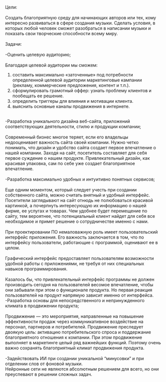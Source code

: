 Цели: <br>
<br>
Создать благоприятную среду для начинающих авторов или тех, кому интересно развиваться в сфере создания музыки. Сделать условия, в которых любой человек сможет разобраться в написании музыки и показать свои творческие способности всему миру.<br>
<br>
Задачи:<br>
<br>
-Оценить целевую аудиторию;<br>
<br>
   Благодаря целевой аудитории мы сможем:<br>
   1) составить максимально «заточенные» под потребности определенной целевой аудитории маркетинговые кампании (рекламу, коммерческие предложения, контент и т.п.). <br>
   2) сформулировать грамотный оффер: узнать проблему клиентов и пообещать ее решение.<br>
   3) определить триггеры для влияния и мотивации клиента.<br>
   4) выяснить основные каналы продвижения в интернете.<br>
<br>
-Разработка уникального дизайна веб-сайта, приложений соответствующих деятельности, стилю и продукции компании;<br>
<br>
   Современный бизнес многое теряет, если его владельцы недооценивает важность сайта своей компании. Нужно четко понимать, что дизайн и    удобство сайта создает первое впечатление о нашей компании. Заходя на сайт, посетитель составляет для себя первое суждение о нашем      продукте. Привлекательный дизайн, как красивая упаковка, сам по себе уже создает благоприятное впечатление. <br>
   <br>
-Разработка максимально удобных и интуитивно понятных сервисов;<br>
<br>
   Еще одним моментом, который следует учесть при создании собственного сайта, можно считать внятный и удобный интерфейс. Посетители        заглядывают на сайт отнюдь не полюбоваться красивой картинкой, а почерпнуть интересующую их информацию о нашей фирме, ее услугах и      товарах. Чем удобнее будет перемещение по сайту, тем вероятнее, что потенциальный клиент найдет для себя все необходимое и примет        решение о сотрудничестве именно с нами. <br>
   <br>
   При  проектировании  ПО немаловажную  роль  имеет пользовательский  интерфейс приложения.  Его  важность  заключается  в  том,  что      по  интерфейсу  пользователи,  работающие  с  программой,  оценивают  ее  в  целом.<br>
   <br>
   Графический  интерфейс  предоставляет  пользователям  возможности  удобной  работы  с  приложениями, не  требуя  от  них специальных    навыков  программирования.<br>
   <br>
   Казалось бы, что привлекательный интерфейс программы  не должен производить сегодня на пользователей весомое впечатление, чтобы они      забывали при этом о функционале продукта. Но первая реакция пользователей на продукт напрямую зависит именно от интерфейса.
   <br>
-Разработка основы для непосредственного и непринужденного климата в продвижении продукта;<br>
<br>
   Продвижение — это мероприятия, направленные на повышение эффективности продаж через коммуникативное воздействие на персонал,            партнеров и потребителей. Продвижение преследует двоякую цель: активацию потребительского спроса и поддержание благоприятного            отношения к компании. При этом продвижение выполняет в маркетинге целый ряд важнейших функций. Поэтому очень важно сохранять            благоприятный климат продвижения продукта.<br>
<br>
-Задействовать ИИ при создании уникальной “минусовки” и при отделении слов от фоновой музыки.
<br>
   Нейронные сети не являются абсолютным решением для всего, но они преуспевают в решении сложных задач. 

